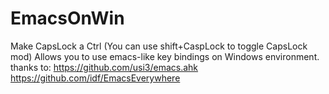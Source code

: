 # EmacsOnWin

Make CapsLock a Ctrl (You can use shift+CaspLock to toggle CapsLock mod)
Allows you to use emacs-like key bindings on Windows environment.
thanks to: 
https://github.com/usi3/emacs.ahk
https://github.com/idf/EmacsEverywhere